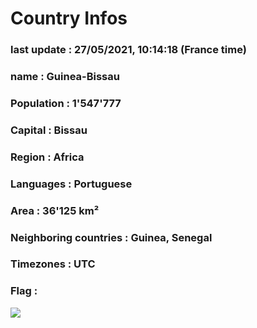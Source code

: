 # Country  Infos
### last update : 27/05/2021, 10:14:18 (France time)

### name : Guinea-Bissau
### Population : 1'547'777
### Capital : Bissau
### Region : Africa
### Languages : Portuguese
### Area : 36'125 km²
### Neighboring countries : Guinea, Senegal
### Timezones : UTC

### Flag :
![](https://restcountries.eu/data/gnb.svg)